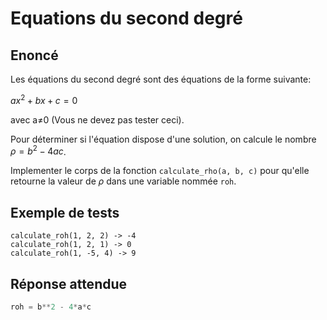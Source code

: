 # Equations du second degré

## Enoncé
Les équations du second degré sont des équations de la forme suivante:

$ax^2+bx+c=0$

avec a≠0 (Vous ne devez pas tester ceci).

Pour déterminer si l'équation dispose d'une solution, on calcule le nombre $ρ=b^2−4ac$.

Implementer le corps de la fonction `calculate_rho(a, b, c)` pour qu'elle retourne la valeur de $ρ$ dans une variable nommée `roh`.

## Exemple de tests
```
calculate_roh(1, 2, 2) -> -4
calculate_roh(1, 2, 1) -> 0
calculate_roh(1, -5, 4) -> 9
```

## Réponse attendue

```python
roh = b**2 - 4*a*c
```